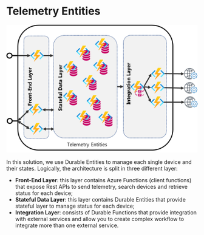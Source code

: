 # Telemetry Entities

![Architecture of the sample](../../Documents/Images/TelemetryEntitiesArchitecture.png)

In this solution, we use Durable Entities to manage each single device and their states.
Logically, the architecture is split in three different layer:

* **Front-End Layer**: this layer contains Azure Functions (client functions) that expose Rest APIs to send telemetry, search devices and retrieve status for each device;
* **Stateful Data Layer**: this layer contains Durable Entities that provide stateful layer to manage status for each device;
* **Integration Layer**: consists of Durable Functions that provide integration with external services and allow you to create complex workflow to integrate more than one external service.
